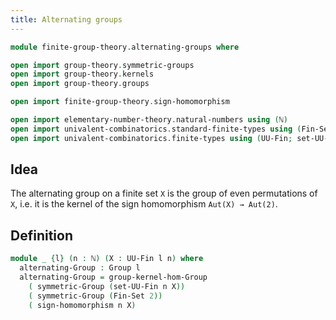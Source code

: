 ```yaml
---
title: Alternating groups
---
```


```agda
module finite-group-theory.alternating-groups where

open import group-theory.symmetric-groups
open import group-theory.kernels
open import group-theory.groups

open import finite-group-theory.sign-homomorphism

open import elementary-number-theory.natural-numbers using (ℕ)
open import univalent-combinatorics.standard-finite-types using (Fin-Set)
open import univalent-combinatorics.finite-types using (UU-Fin; set-UU-Fin)
```

## Idea

The alternating group on a finite set `X` is the group of even permutations of `X`, i.e. it is the kernel of the sign homomorphism `Aut(X) → Aut(2)`.

## Definition

```agda
module _ {l} (n : ℕ) (X : UU-Fin l n) where
  alternating-Group : Group l
  alternating-Group = group-kernel-hom-Group
    ( symmetric-Group (set-UU-Fin n X))
    ( symmetric-Group (Fin-Set 2))
    ( sign-homomorphism n X)
```
